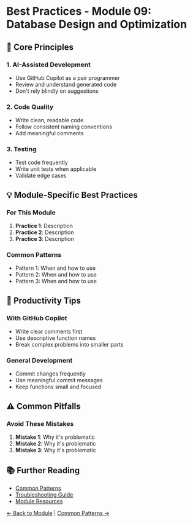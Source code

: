 # Best Practices - Module 09: Database Design and Optimization

## 🎯 Core Principles

### 1. AI-Assisted Development
- Use GitHub Copilot as a pair programmer
- Review and understand generated code
- Don't rely blindly on suggestions

### 2. Code Quality
- Write clean, readable code
- Follow consistent naming conventions
- Add meaningful comments

### 3. Testing
- Test code frequently
- Write unit tests when applicable
- Validate edge cases

## 💡 Module-Specific Best Practices

### For This Module
1. **Practice 1**: Description
2. **Practice 2**: Description
3. **Practice 3**: Description

### Common Patterns
- Pattern 1: When and how to use
- Pattern 2: When and how to use
- Pattern 3: When and how to use

## 🚀 Productivity Tips

### With GitHub Copilot
- Write clear comments first
- Use descriptive function names
- Break complex problems into smaller parts

### General Development
- Commit changes frequently
- Use meaningful commit messages
- Keep functions small and focused

## ⚠️ Common Pitfalls

### Avoid These Mistakes
1. **Mistake 1**: Why it's problematic
2. **Mistake 2**: Why it's problematic
3. **Mistake 3**: Why it's problematic

## 📚 Further Reading

- [Common Patterns](common-patterns.md)
- [Troubleshooting Guide](troubleshooting.md)
- [Module Resources](../resources/README.md)

[← Back to Module](../README.md) | [Common Patterns →](common-patterns.md)
